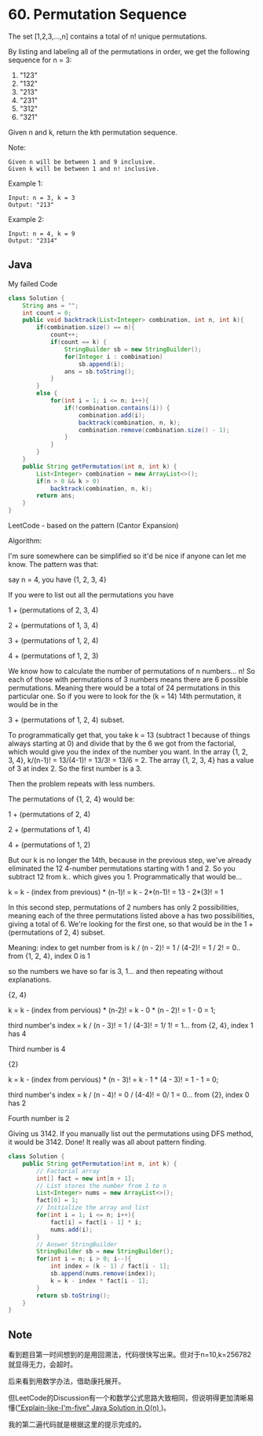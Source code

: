 # 60. Permutation Sequence

The set [1,2,3,...,n] contains a total of n! unique permutations.

By listing and labeling all of the permutations in order, we get the following sequence for n = 3:

1. "123"
2. "132"
3. "213"
4. "231"
5. "312"
6. "321"

Given n and k, return the kth permutation sequence.

Note:
```
Given n will be between 1 and 9 inclusive.
Given k will be between 1 and n! inclusive.
```

Example 1:

```
Input: n = 3, k = 3
Output: "213"
```

Example 2:

```
Input: n = 4, k = 9
Output: "2314"
```

## Java

My failed Code
``` java
class Solution {
    String ans = "";
    int count = 0;
    public void backtrack(List<Integer> combination, int n, int k){
        if(combination.size() == n){
            count++;
            if(count == k) {
                StringBuilder sb = new StringBuilder();
                for(Integer i : combination)
                    sb.append(i);
                ans = sb.toString();
            }
        }
        else {
            for(int i = 1; i <= n; i++){
                if(!combination.contains(i)) {
                    combination.add(i);
                    backtrack(combination, n, k);
                    combination.remove(combination.size() - 1);
                }
            }
        }
    }
    public String getPermutation(int n, int k) {
        List<Integer> combination = new ArrayList<>();
        if(n > 0 && k > 0)
            backtrack(combination, n, k);
        return ans;
    }
}
```

LeetCode - based on the pattern (Cantor Expansion)

Algorithm:

I'm sure somewhere can be simplified so it'd be nice if anyone can let me know. The pattern was that:

say n = 4, you have {1, 2, 3, 4}

If you were to list out all the permutations you have

1 + (permutations of 2, 3, 4)

2 + (permutations of 1, 3, 4)

3 + (permutations of 1, 2, 4)

4 + (permutations of 1, 2, 3)


We know how to calculate the number of permutations of n numbers... n! So each of those with permutations of 3 numbers means there are 6 possible permutations. Meaning there would be a total of 24 permutations in this particular one. So if you were to look for the (k = 14) 14th permutation, it would be in the

3 + (permutations of 1, 2, 4) subset.

To programmatically get that, you take k = 13 (subtract 1 because of things always starting at 0) and divide that by the 6 we got from the factorial, which would give you the index of the number you want. In the array {1, 2, 3, 4}, k/(n-1)! = 13/(4-1)! = 13/3! = 13/6 = 2. The array {1, 2, 3, 4} has a value of 3 at index 2. So the first number is a 3.

Then the problem repeats with less numbers.

The permutations of {1, 2, 4} would be:

1 + (permutations of 2, 4)

2 + (permutations of 1, 4)

4 + (permutations of 1, 2)

But our k is no longer the 14th, because in the previous step, we've already eliminated the 12 4-number permutations starting with 1 and 2. So you subtract 12 from k.. which gives you 1. Programmatically that would be...

k = k - (index from previous) * (n-1)! = k - 2*(n-1)! = 13 - 2*(3)! = 1

In this second step, permutations of 2 numbers has only 2 possibilities, meaning each of the three permutations listed above a has two possibilities, giving a total of 6. We're looking for the first one, so that would be in the 1 + (permutations of 2, 4) subset.

Meaning: index to get number from is k / (n - 2)! = 1 / (4-2)! = 1 / 2! = 0.. from {1, 2, 4}, index 0 is 1


so the numbers we have so far is 3, 1... and then repeating without explanations.


{2, 4}

k = k - (index from pervious) * (n-2)! = k - 0 * (n - 2)! = 1 - 0 = 1;

third number's index = k / (n - 3)! = 1 / (4-3)! = 1/ 1! = 1... from {2, 4}, index 1 has 4

Third number is 4


{2}

k = k - (index from pervious) * (n - 3)! = k - 1 * (4 - 3)! = 1 - 1 = 0;

third number's index = k / (n - 4)! = 0 / (4-4)! = 0/ 1 = 0... from {2}, index 0 has 2

Fourth number is 2


Giving us 3142. If you manually list out the permutations using DFS method, it would be 3142. Done! It really was all about pattern finding.

```java
class Solution {
    public String getPermutation(int n, int k) {
        // Factorial array
        int[] fact = new int[n + 1];
        // List stores the number from 1 to n
        List<Integer> nums = new ArrayList<>();
        fact[0] = 1;
        // Initialize the array and list
        for(int i = 1; i <= n; i++){
            fact[i] = fact[i - 1] * i;
            nums.add(i);
        }
        // Answer StringBuilder
        StringBuilder sb = new StringBuilder();
        for(int i = n; i > 0; i--){
            int index = (k - 1) / fact[i - 1];
            sb.append(nums.remove(index));
            k = k - index * fact[i - 1];
        }
        return sb.toString();
    }
}
```


## Note

看到题目第一时间想到的是用回溯法，代码很快写出来。但对于n=10,k=256782就显得无力，会超时。

后来看到用数学办法，借助康托展开。

但LeetCode的Discussion有一个和数学公式思路大致相同，但说明得更加清晰易懂(["Explain-like-I'm-five" Java Solution in O(n)
](https://leetcode.com/problems/permutation-sequence/discuss/22507/%22Explain-like-I'm-five%22-Java-Solution-in-O(n)))。

我的第二遍代码就是根据这里的提示完成的。
